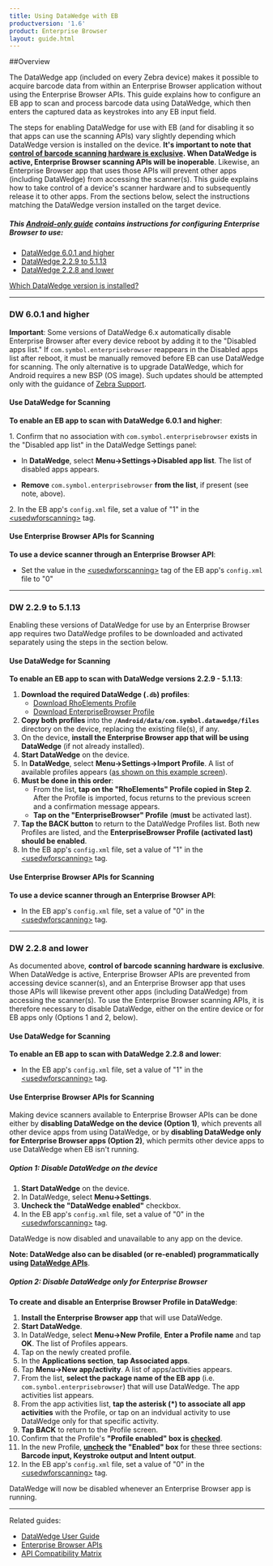 ```yaml
---
title: Using DataWedge with EB
productversion: '1.6'
product: Enterprise Browser
layout: guide.html
---
```

##Overview 

The DataWedge app (included on every Zebra device) makes it possible to acquire barcode data from within an Enterprise Browser application without using the Enterprise Browser APIs. This guide explains how to configure an EB app to scan and process barcode data using DataWedge, which then enters the captured data as keystrokes into any EB input field. 

The steps for enabling DataWedge for use with EB (and for disabling it so that apps can use the scanning APIs) vary slightly depending which DataWedge version is installed on the device. **It's important to note that <u>control of barcode scanning hardware is exclusive</u>. When DataWedge is active, Enterprise Browser scanning APIs will be inoperable**. Likewise, an Enterprise Browser app that uses those APIs will prevent other apps (including DataWedge) from accessing the scanner(s). This guide explains how to take control of a device's scanner hardware and to subsequently release it to other apps. From the sections below, select the instructions matching the DataWedge version installed on the target device. 
<br>

##### This <u>Android-only guide</u> contains instructions for configuring Enterprise Browser to use:

*  [DataWedge 6.0.1 and higher](#dw601andhigher)
*  [DataWedge 2.2.9 to 5.1.13](#dw229to5113)
*  [DataWedge 2.2.8 and lower](#dw228andlower)

[Which DataWedge version is installed?](../../../../datawedge/6-2/guide/about/#whichversionisinstalled)

-----

### DW 6.0.1 and higher
**Important**: Some versions of DataWedge 6.x automatically disable Enterprise Browser after every device reboot by adding it to the "Disabled apps list." If `com.symbol.enterprisebrowser` reappears in the Disabled apps list after reboot, it must be manually removed before EB can use DataWedge for scanning. The only alternative is to upgrade DataWedge, which for Android requires a new BSP (OS image). Such updates should be attempted only with the guidance of [Zebra Support](https://www.zebra.com/us/en/about-zebra/contact-zebra/contact-tech-support.html).  

#### Use DataWedge for Scanning

**To enable an EB app to scan with DataWedge 6.0.1 and higher**: 

&#49;. Confirm that no association with `com.symbol.enterprisebrowser` exists in the "Disabled app list" in the DataWedge Settings panel:
  * In **DataWedge**, select **Menu->Settings->Disabled app list**. The list of disabled apps appears.

  * **Remove** `com.symbol.enterprisebrowser` **from the list**, if present (see note, above). 

&#50;. In the EB app's `config.xml` file, set a value of "1" in the [&lt;usedwforscanning&gt;](../configreference/#usedwforscanning) tag.

#### Use Enterprise Browser APIs for Scanning

**To use a device scanner through an Enterprise Browser API**:

  * Set the value in the [&lt;usedwforscanning&gt;](../configreference/#usedwforscanning) tag of the EB app's `config.xml` file to "0"

-----

### DW 2.2.9 to 5.1.13
Enabling these versions of DataWedge for use by an Enterprise Browser app requires two DataWedge profiles to be downloaded and activated separately using the steps in the section below.

#### Use DataWedge for Scanning

**To enable an EB app to scan with DataWedge versions 2.2.9 - 5.1.13**: 

1. **Download the required DataWedge (`.db`) profiles**:
    * [Download RhoElements Profile](https://www.zebra.com/content/dam/zebra_new_ia/en-us/software/developer-tools/enterprise-browser/dwprofile_RhoElements.db)
    * [Download EnterpriseBrowser Profile](https://www.zebra.com/content/dam/zebra_new_ia/en-us/software/developer-tools/enterprise-browser/dwprofile_EnterpriseBrowser.db)
2. **Copy both profiles** into the **`/Android/data/com.symbol.datawedge/files`** directory on the device, replacing the existing file(s), if any. 
3. On the device, **install the Enterprise Browser app that will be using DataWedge** (if not already installed). 
4. **Start DataWedge** on the device. 
5. In **DataWedge**, select **Menu->Settings->Import Profile**.  A list of available profiles appears ([as shown on this example screen](../../../../datawedge/5-0/guide/advanced#importaprofile)).
6. **Must be done in this order**: 
    * From the list, **tap on the "RhoElements" Profile copied in Step 2**. After the Profile is imported, focus returns to the previous screen and a confirmation message appears. 
    * **Tap on the "EnterpriseBrowser" Profile** (**must** be activated last).
7. **Tap the BACK button** to return to the DataWedge Profiles list. Both new Profiles are listed, and the **EnterpriseBrowser Profile (activated last) should be enabled**. 
8. In the EB app's `config.xml` file, set a value of "1" in the [&lt;usedwforscanning&gt;](../configreference/#usedwforscanning) tag.

#### Use Enterprise Browser APIs for Scanning

**To use a device scanner through an Enterprise Browser API**:

  * In the EB app's `config.xml` file, set a value of "0" in the [&lt;usedwforscanning&gt;](../configreference/#usedwforscanning) tag.

-----	

### DW 2.2.8 and lower
As documented above, **control of barcode scanning hardware is exclusive**. When DataWedge is active, Enterprise Browser APIs are prevented from accessing device scanner(s), and an Enterprise Browser app that uses those APIs will likewise prevent other apps (including DataWedge) from accessing the scanner(s). To use the Enterprise Browser scanning APIs, it is therefore necessary to disable DataWedge, either on the entire device or for EB apps only (Options 1 and 2, below). 

#### Use DataWedge for Scanning

**To enable an EB app to scan with DataWedge 2.2.8 and lower**: 

* In the EB app's `config.xml` file, set a value of "1" in the [&lt;usedwforscanning&gt;](../configreference/#usedwforscanning) tag.

#### Use Enterprise Browser APIs for Scanning

Making device scanners available to Enterprise Browser APIs can be done either by **disabling DataWedge on the device (Option 1)**, which prevents all other device apps from using DataWedge, or by **disabling DataWedge only for Enterprise Browser apps (Option 2)**, which permits other device apps to use DataWedge when EB isn't running.

##### Option 1: Disable DataWedge on the device

1. **Start DataWedge** on the device.
2. In DataWedge, select **Menu->Settings**.
3. **Uncheck the "DataWedge enabled"** checkbox.
4. In the EB app's `config.xml` file, set a value of "0" in the [&lt;usedwforscanning&gt;](../configreference/#usedwforscanning) tag.

DataWedge is now disabled and unavailable to any app on the device.  

**Note: DataWedge also can be disabled (or re-enabled) programmatically using [DataWedge APIs](../../../../datawedge)**.

##### Option 2: Disable DataWedge only for Enterprise Browser

**To create and disable an Enterprise Browser Profile in DataWedge**: 

1. **Install the Enterprise Browser app** that will use DataWedge.
2. **Start DataWedge**.
3. In DataWedge, select **Menu->New Profile**, **Enter a Profile name** and tap **OK**. The list of Profiles appears.
4. Tap on the newly created profile.
5. In the **Applications section**, **tap Associated apps**.
6. Tap **Menu->New app/activity**. A list of apps/activities appears. 
7. From the list, **select the package name of the EB app** (i.e. `com.symbol.enterprisebrowser`) that will use DataWedge. The app activities list appears. 
8. From the app activities list, **tap the asterisk (*) to associate all app activities** with the Profile, or tap on an indvidual activity to use DataWedge only for that specific activity. 
9. **Tap BACK** to return to the Profile screen.
10. Confirm that the Profile's **"Profile enabled" box is <u>checked</u>**.
11. In the new Profile, **<u>uncheck</u> the "Enabled" box** for these three sections: **Barcode input, Keystroke output and Intent output**.
12. In the EB app's `config.xml` file, set a value of "0" in the [&lt;usedwforscanning&gt;](../configreference/#usedwforscanning) tag.

DataWedge will now be disabled whenever an Enterprise Browser app is running. 

-----

Related guides: 

* [DataWedge User Guide](../../../../datawedge)
* [Enterprise Browser APIs](../../api)
* [API Compatibility Matrix](../compatibility)
